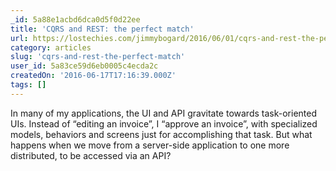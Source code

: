 ```yaml
---
_id: 5a88e1acbd6dca0d5f0d22ee
title: 'CQRS and REST: the perfect match'
url: https://lostechies.com/jimmybogard/2016/06/01/cqrs-and-rest-the-perfect-match/
category: articles
slug: 'cqrs-and-rest-the-perfect-match'
user_id: 5a83ce59d6eb0005c4ecda2c
createdOn: '2016-06-17T17:16:39.000Z'
tags: []
---
```


In many of my applications, the UI and API gravitate towards task-oriented UIs. Instead of “editing an invoice”, I “approve an invoice”, with specialized models, behaviors and screens just for accomplishing that task. But what happens when we move from a server-side application to one more distributed, to be accessed via an API?
